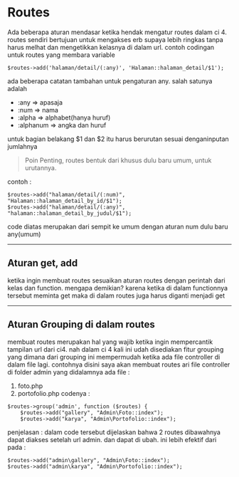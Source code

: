 # Routes

Ada beberapa aturan mendasar ketika hendak mengatur routes dalam ci 4. routes sendiri bertujuan untuk mengakses erb supaya lebih ringkas tanpa harus melhat dan mengetikkan kelasnya di dalam url.
contoh codingan untuk routes yang membara variable
```
$routes->add('halaman/detail/(:any)', 'Halaman::halaman_detail/$1');
```

ada beberapa catatan tambahan untuk pengaturan any. salah satunya adalah
* :any => apasaja
* :num => nama
* :alpha => alphabet(hanya huruf)
* :alphanum => angka dan huruf

untuk bagian belakang $1 dan $2 itu harus berurutan sesuai denganinputan jumlahnya

> Poin Penting, routes bentuk dari khusus dulu baru umum, untuk urutannya.

contoh :
```
$routes->add("halaman/detail/(:num)", "Halaman::halaman_detail_by_id/$1");
$routes->add("halaman/detail/(:any)", "halaman::halaman_detail_by_judul/$1");
```
code diatas merupakan dari sempit ke umum dengan aturan num dulu baru any(umum)

---
## Aturan get, add
ketika ingin membuat routes sesuaikan aturan routes dengan perintah dari kelas dan function. mengapa demikian? karena ketika di dalam functionnya tersebut meminta get maka di dalam routes juga harus diganti menjadi get

---
## Aturan Grouping di dalam routes
membuat routes merupakan hal yang wajib ketika ingin mempercantik tampilan url dari ci4. nah dalam ci 4 kali ini udah disediakan fitur grouping yang dimana dari grouping ini mempermudah ketika ada file controller di dalam file lagi. contohnya disini saya akan membuat routes ari file controller di folder admin yang didalamnya ada file :
1. foto.php
2. portofolio.php
codenya :
```
$routes->group('admin', function ($routes) {
    $routes->add("gallery", "Admin\Foto::index");
    $routes->add("karya", "Admin\Portofolio::index");
```
penjelasan :
dalam code tersebut dijelaskan bahwa 2 routes dibawahnya dapat diakses setelah url admin. dan dapat di ubah. ini lebih efektif dari pada :

```
$routes->add("admin\gallery", "Admin\Foto::index");
$routes->add("admin\karya", "Admin\Portofolio::index");
```
